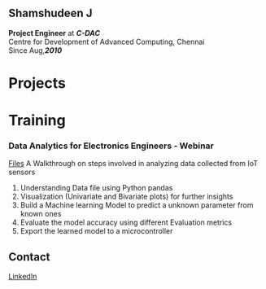 ## Shamshudeen J
**Project Engineer** at ***C-DAC*** <br>
Centre for Development of Advanced Computing, Chennai <br>
Since Aug,***2010***

# Projects





# Training
### Data Analytics for Electronics Engineers - Webinar
[Files](https://github.com/ShamshudeenJ/AnalyticsClass)
A Walkthrough on steps involved in analyzing data collected from IoT sensors
1. Understanding Data file using Python pandas
2. Visualization (Univariate and Bivariate plots) for further insights
3. Build a Machine learning Model to predict a unknown parameter from known ones
4. Evaluate the model accuracy using different Evaluation metrics
5. Export the learned model to a microcontroller

## Contact
[LinkedIn](https://www.linkedin.com/in/shamshudeen-j-948ab726/)
